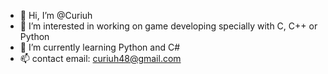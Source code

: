 - 👋 Hi, I’m @Curiuh
- 👀 I’m interested in working on game developing specially with C, C++ or Python
- 🌱 I’m currently learning Python and C#
- 📫 contact email: curiuh48@gmail.com

<!---
Curiuh/Curiuh is a ✨ special ✨ repository because its `README.md` (this file) appears on your GitHub profile.
You can click the Preview link to take a look at your changes.
--->
